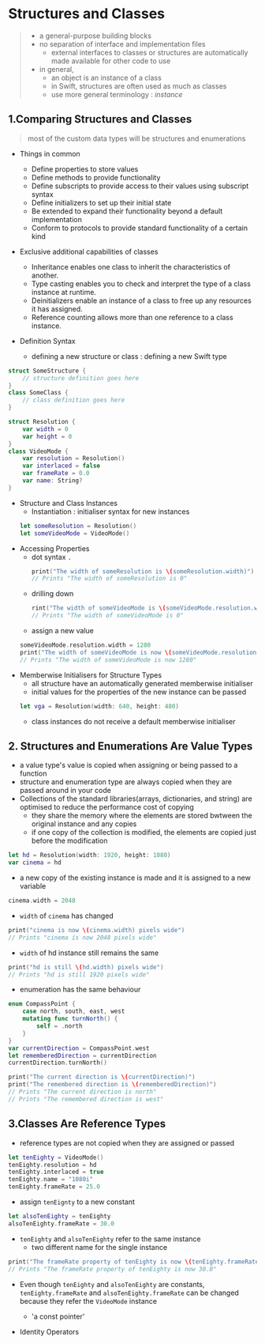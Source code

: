 # Structures and Classes
> * a general-purpose building blocks
> * no separation of interface and implementation files
>   * external interfaces to classes or structures are automatically made available for other code to use
> * in general, 
>   * an object is an instance of a class
>   * in Swift, structures are often used as much as classes
>   * use more general terminology : *instance*


## 1.Comparing Structures and Classes
> most of the custom data types will be structures and enumerations
* Things in common
  * Define properties to store values
  * Define methods to provide functionality
  * Define subscripts to provide access to their values using subscript syntax
  * Define initializers to set up their initial state
  * Be extended to expand their functionality beyond a default implementation
  * Conform to protocols to provide standard functionality of a certain kind

* Exclusive additional capabilities of classes
  * Inheritance enables one class to inherit the characteristics of another.
  * Type casting enables you to check and interpret the type of a class instance at runtime.
  * Deinitializers enable an instance of a class to free up any resources it has assigned.
  * Reference counting allows more than one reference to a class instance.


* Definition Syntax
  * defining a new structure or class : defining a new Swift type
```swift
struct SomeStructure {
    // structure definition goes here
}
class SomeClass {
    // class definition goes here
}
```
```swift
struct Resolution {
    var width = 0
    var height = 0
}
class VideoMode {
    var resolution = Resolution()
    var interlaced = false
    var frameRate = 0.0
    var name: String?
}
```
* Structure and Class Instances
  * Instantiation : initialiser syntax for new instances
  ```swift
  let someResolution = Resolution()
  let someVideoMode = VideoMode()
  ```
* Accessing Properties 
  * dot syntax `.`
    ```swift
    print("The width of someResolution is \(someResolution.width)")
    // Prints "The width of someResolution is 0"
    ```
  * drilling down
    ```swift
    rint("The width of someVideoMode is \(someVideoMode.resolution.width)")
    // Prints "The width of someVideoMode is 0"
    ``` 
  * assign a new value
  ```swift
  someVideoMode.resolution.width = 1280
  print("The width of someVideoMode is now \(someVideoMode.resolution.width)")
  // Prints "The width of someVideoMode is now 1280"
  ```
* Memberwise Initialisers for Structure Types
  * all structure have an automatically generated memberwise initialiser
  * initial values for the properties of the new instance can be passed
  ```swift
  let vga = Resolution(width: 640, height: 480)
  ```
  * class instances do not receive a default memberwise initialiser

## 2. Structures and Enumerations Are Value Types
* a value type's value is copied when assigning or being passed to a function
* structure and enumeration type are always copied when they are passed around in your code
* Collections of the standard libraries(arrays, dictionaries, and string) are optimised to reduce the performance cost of copying
  * they share the memory where the elements are stored bwtween the original instance and any copies
  * if one copy of the collection is modified, the elements are copied just before the modification
```swift
let hd = Resolution(width: 1920, height: 1080)
var cinema = hd
``` 
  * a new copy of the existing instance is made and it is assigned to a new variable
  ```swift
  cinema.width = 2048
  ```
  * `width` of `cinema` has changed
  ```swift
  print("cinema is now \(cinema.width) pixels wide")
  // Prints "cinema is now 2048 pixels wide"
  ```
  * `width` of hd instance still remains the same
  ```swift
  print("hd is still \(hd.width) pixels wide")
  // Prints "hd is still 1920 pixels wide"
  ```
* enumeration has the same behaviour
```swift
enum CompassPoint {
    case north, south, east, west
    mutating func turnNorth() {
        self = .north
    }
}
var currentDirection = CompassPoint.west
let rememberedDirection = currentDirection
currentDirection.turnNorth()

print("The current direction is \(currentDirection)")
print("The remembered direction is \(rememberedDirection)")
// Prints "The current direction is north"
// Prints "The remembered direction is west"
```

## 3.Classes Are Reference Types
* reference types are not copied when they are assigned or passed
```swift
let tenEighty = VideoMode()
tenEighty.resolution = hd
tenEighty.interlaced = true
tenEighty.name = "1080i"
tenEighty.frameRate = 25.0
```
* assign `tenEignty` to a new constant
```swift
let alsoTenEighty = tenEighty
alsoTenEighty.frameRate = 30.0
```
* `tenEighty` and `alsoTenEighty` refer to the same instance
  * two different name for the single instance
```swift
print("The frameRate property of tenEighty is now \(tenEighty.frameRate)")
// Prints "The frameRate property of tenEighty is now 30.0"
```
* Even though `tenEighty` and `alsoTenEighty` are constants, `tenEighty.frameRate` and `alsoTenEighty.frameRate` can be changed because they refer the `VideoMode` instance
  * 'a const pointer'

* Identity Operators